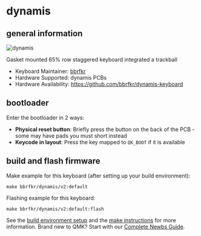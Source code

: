 # dynamis

## general information
![dynamis](https://i.imgur.com/GRPE5hzh.jpg)

Gasket mounted 65% row staggered keyboard integrated a trackball

* Keyboard Maintainer: [bbrfkr](https://github.com/bbrfkr/)
* Hardware Supported: dynamis PCBs
* Hardware Availability: https://github.com/bbrfkr/dynamis-keyboard

## bootloader

Enter the bootloader in 2 ways:

* **Physical reset button**: Briefly press the button on the back of the PCB - some may have pads you must short instead
* **Keycode in layout**: Press the key mapped to `QK_BOOT` if it is available

## build and flash firmware

Make example for this keyboard (after setting up your build environment):

    make bbrfkr/dynamis/v2:default

Flashing example for this keyboard:

    make bbrfkr/dynamis/v2:default:flash

See the [build environment setup](https://docs.qmk.fm/#/getting_started_build_tools) and the [make instructions](https://docs.qmk.fm/#/getting_started_make_guide) for more information. Brand new to QMK? Start with our [Complete Newbs Guide](https://docs.qmk.fm/#/newbs).

